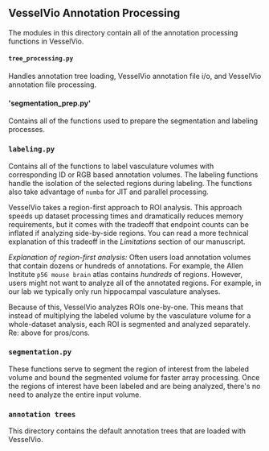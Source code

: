 ## VesselVio Annotation Processing
The modules in this directory contain all of the annotation processing functions in VesselVio.

#### `tree_processing.py`
Handles annotation tree loading, VesselVio annotation file i/o, and VesselVio annotation file processing.

#### 'segmentation_prep.py'
Contains all of the functions used to prepare the segmentation and labeling processes.

### `labeling.py`
Contains all of the functions to label vasculature volumes with corresponding ID or RGB based annotation volumes. The labeling functions  handle the isolation of the selected regions during labeling. The functions also take advantage of `numba` for JIT and parallel processing.

VesselVio takes a region-first approach to ROI analysis. This approach speeds up dataset processing times and dramatically reduces memory requirements, but it comes with the tradeoff that endpoint counts can be inflated if analyzing side-by-side regions. You can read a more technical explanation of this tradeoff in the *Limitations* section of our manuscript.

*Explanation of region-first analysis:*
Often users load annotation volumes that contain dozens or hundreds of annotations. For example, the Allen Institute `p56 mouse brain` atlas contains _hundreds_ of regions. However, users might not want to analyze all of the annotated regions. For example, in our lab we typically only run hippocampal vasculature analyses.

Because of this, VesselVio analyzes ROIs one-by-one. This means that instead of multiplying the labeled volume by the vasculature volume for a whole-dataset analysis, each ROI is segmented and analyzed separately. Re: above for pros/cons.

### `segmentation.py`
These functions serve to segment the region of interest from the labeled volume and bound the segmented volume for faster array processing. Once the regions of interest have been labeled and are being analyzed, there's no need to analyze the entire input volume. 

### `annotation trees`
This directory contains the default annotation trees that are loaded with VesselVio.
